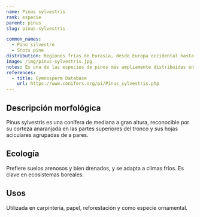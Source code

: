```yaml
---
name: Pinus sylvestris
rank: especie
parent: pinus
slug: pinus-sylvestris

common_names:
  - Pino silvestre
  - Scots pine
distribution: Regiones frías de Eurasia, desde Europa occidental hasta Siberia oriental.
image: /img/pinus-sylvestris.jpg
notes: Es una de las especies de pinos más ampliamente distribuidas en Eurasia.
references:
  - title: Gymnosperm Database
    url: https://www.conifers.org/pi/Pinus_sylvestris.php
---
```

<h2>Descripción morfológica</h2>

Pinus sylvestris es una conífera de mediana a gran altura, reconocible por su corteza anaranjada en las partes superiores del tronco y sus hojas aciculares agrupadas de a pares.

<h2>Ecología</h2>

Prefiere suelos arenosos y bien drenados, y se adapta a climas fríos. Es clave en ecosistemas boreales.

<h2>Usos</h2>

Utilizada en carpintería, papel, reforestación y como especie ornamental.
